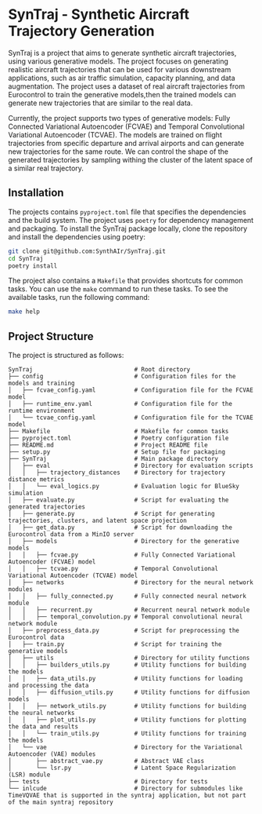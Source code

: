 # SynTraj - Synthetic Aircraft Trajectory Generation

SynTraj is a project that aims to generate synthetic aircraft trajectories, using various generative models. The project focuses on generating realistic aircraft trajectories that can be used for various downstream applications, such as air traffic simulation, capacity planning, and data augmentation. The project uses a dataset of real aircraft trajectories from Eurocontrol to train the generative models,then the trained models can generate new trajectories that are similar to the real data.

Currently, the project supports two types of generative models: Fully Connected Variational Autoencoder (FCVAE) and Temporal Convolutional Variational Autoencoder (TCVAE). The models are trained on flight trajectories from specific departure and arrival airports and can generate new trajectories for the same route. We can control the shape of the generated trajectories by sampling withing the cluster of the latent space of a similar real trajectory.


## Installation

The projects contains `pyproject.toml` file that specifies the dependencies and the build system. The project uses `poetry` for dependency management and packaging. To install the SynTraj package locally, clone the repository and install the dependencies using poetry:

```bash
git clone git@github.com:SynthAIr/SynTraj.git
cd SynTraj
poetry install
```

The project also contains a `Makefile` that provides shortcuts for common tasks. You can use the `make` command to run these tasks. To see the available tasks, run the following command:

```bash
make help
```
## Project Structure

The project is structured as follows:

```
SynTraj                             # Root directory 
├── config                          # Configuration files for the models and training
│   ├── fcvae_config.yaml           # Configuration file for the FCVAE model
│   ├── runtime_env.yaml            # Configuration file for the runtime environment
│   └── tcvae_config.yaml           # Configuration file for the TCVAE model
├── Makefile                        # Makefile for common tasks
├── pyproject.toml                  # Poetry configuration file
├── README.md                       # Project README file
├── setup.py                        # Setup file for packaging      
├── SynTraj                         # Main package directory 
│   ├── eval                        # Directory for evaluation scripts
│   │   ├── trajectory_distances    # Directory for trajectory distance metrics
│   │   └── eval_logics.py          # Evaluation logic for BlueSky simulation
│   ├── evaluate.py                 # Script for evaluating the generated trajectories
│   ├── generate.py                 # Script for generating trajectories, clusters, and latent space projection
│   ├── get_data.py                 # Script for downloading the Eurocontrol data from a MinIO server
│   ├── models                      # Directory for the generative models 
│   │   ├── fcvae.py                # Fully Connected Variational Autoencoder (FCVAE) model
│   │   ├── tcvae.py                # Temporal Convolutional Variational Autoencoder (TCVAE) model
│   ├── networks                    # Directory for the neural network modules
│   │   ├── fully_connected.py      # Fully connected neural network module
│   │   ├── recurrent.py            # Recurrent neural network module
│   │   ├── temporal_convolution.py # Temporal convolutional neural network module
│   ├── preprocess_data.py          # Script for preprocessing the Eurocontrol data
│   ├── train.py                    # Script for training the generative models
│   ├── utils                       # Directory for utility functions
│   │   ├── builders_utils.py       # Utility functions for building the models  
│   │   ├── data_utils.py           # Utility functions for loading and processing the data
│   │   ├── diffusion_utils.py      # Utility functions for diffusion models
│   │   ├── network_utils.py        # Utility functions for building the neural networks  
│   │   ├── plot_utils.py           # Utility functions for plotting the data and results  
│   │   └── train_utils.py          # Utility functions for training the models  
│   └── vae                         # Directory for the Variational Autoencoder (VAE) modules  
│       ├── abstract_vae.py         # Abstract VAE class
│       └── lsr.py                  # Latent Space Regularization (LSR) module
├── tests                           # Directory for tests
└── inlcude                         # Directory for submodules like TimeVQVAE that is supported in the syntraj application, but not part of the main syntraj repository
```


